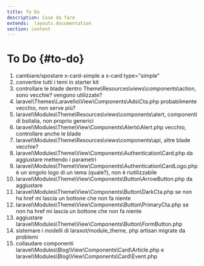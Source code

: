 ```yaml
---
title: To Do
description: Cose da fare
extends: _layouts.documentation
section: content
---
```


# To Do {#to-do}

1. cambiare/spostare x-card-simple a x-card type="simple"
2. convertire tutti i temi in starter kit
3. controllare le blade dentro Theme\Resources\views\components\action, sono vecchie? vengono utilizzate?
4. laravel\Themes\LaravelIo\View\Components\Ads\Cta.php probabilmente vecchio, non serve più?
5. laravel\Modules\Theme\Resources\views\components\alert, componenti di bsitalia, non proprio generici
6. laravel\Modules\Theme\View\Components\Alerts\Alert.php vecchio, controllare anche le blade
7. laravel\Modules\Theme\Resources\views\components\api, altre blade vecchie?
8. laravel\Modules\Theme\View\Components\Authentication\Card.php da aggiustare mettendo i parametri
9. laravel\Modules\Theme\View\Components\Authentication\CardLogo.php è un singolo logo di un tema (quale?), non è riutilizzabile
10. laravel\Modules\Theme\View\Components\Button\ArrowButton.php da aggiustare
11. laravel\Modules\Theme\View\Components\Button\DarkCta.php se non ha href mi lascia un bottone che non fa niente
12. laravel\Modules\Theme\View\Components\Button\PrimaryCta.php se non ha href mi lascia un bottone che non fa niente
13. aggiustare laravel\Modules\Theme\View\Components\Button\FormButton.php
14. sistemare i modelli di laraxot/module_theme, php artisan migrate da problemi
15. collaudare componenti laravel\Modules\Blog\View\Components\Card\Article.php e laravel\Modules\Blog\View\Components\Card\Event.php